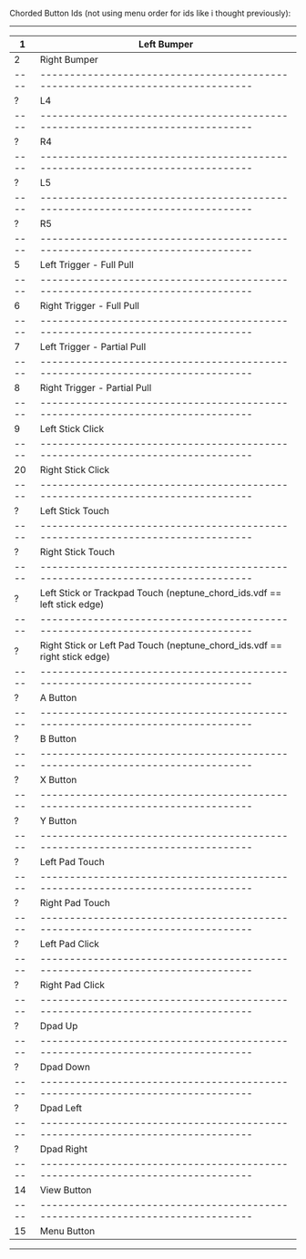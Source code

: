 Chorded Button Ids (not using menu order for ids like i thought previously):

-----------------------------------------------------------------------------------
  1 |   Left Bumper
----|------------------------------------------------------------------------------
  2 |   Right Bumper
----|------------------------------------------------------------------------------
  ? |   L4
----|------------------------------------------------------------------------------
  ? |   R4
----|------------------------------------------------------------------------------
  ? |   L5
----|------------------------------------------------------------------------------
  ? |   R5
----|------------------------------------------------------------------------------
  5 |   Left Trigger - Full Pull
----|------------------------------------------------------------------------------
  6 |   Right Trigger - Full Pull
----|------------------------------------------------------------------------------
  7 |   Left Trigger - Partial Pull
----|------------------------------------------------------------------------------
  8 |   Right Trigger - Partial Pull
----|------------------------------------------------------------------------------
  9 |   Left Stick Click
----|------------------------------------------------------------------------------
 20 |   Right Stick Click
----|------------------------------------------------------------------------------
  ? |   Left Stick Touch
----|------------------------------------------------------------------------------
  ? |   Right Stick Touch
----|------------------------------------------------------------------------------
  ? |   Left Stick or Trackpad Touch (neptune_chord_ids.vdf == left stick edge)
----|------------------------------------------------------------------------------
  ? |   Right Stick or Left Pad Touch (neptune_chord_ids.vdf == right stick edge)
----|------------------------------------------------------------------------------
  ? |   A Button
----|------------------------------------------------------------------------------
  ? |   B Button
----|------------------------------------------------------------------------------
  ? |   X Button
----|------------------------------------------------------------------------------
  ? |   Y Button
----|------------------------------------------------------------------------------
  ? |   Left Pad Touch
----|------------------------------------------------------------------------------
  ? |   Right Pad Touch
----|------------------------------------------------------------------------------
  ? |   Left Pad Click
----|------------------------------------------------------------------------------
  ? |   Right Pad Click
----|------------------------------------------------------------------------------
  ? |   Dpad Up
----|------------------------------------------------------------------------------
  ? |   Dpad Down
----|------------------------------------------------------------------------------
  ? |   Dpad Left
----|------------------------------------------------------------------------------
  ? |   Dpad Right
----|------------------------------------------------------------------------------
 14 |   View Button
----|------------------------------------------------------------------------------
 15 |   Menu Button
-----------------------------------------------------------------------------------